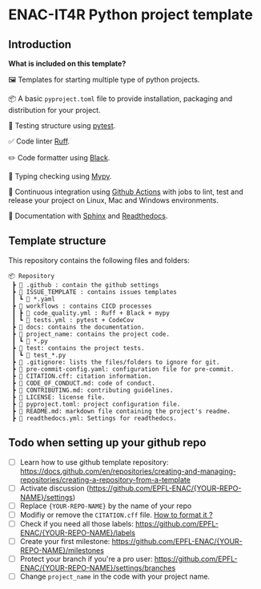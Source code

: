 # ENAC-IT4R Python project template

## Introduction

**What is included on this template?**

🖼️ Templates for starting multiple type of python projects.

📦 A basic `pyproject.toml` file to provide installation, packaging and distribution for your project.

🧪 Testing structure using [pytest](https://docs.pytest.org/en/latest/).

✅ Code linter [Ruff](https://github.com/charliermarsh/ruff).

✏️ Code formatter using [Black](https://github.com/psf/black).

🤝 Typing checking using [Mypy](https://mypy.readthedocs.io/en/stable/).

🔄 Continuous integration using [Github Actions](https://github.com/rochacbruno/python-project-template/blob/main/.github/workflows) with jobs to lint, test and release your project on Linux, Mac and Windows environments.

📃 Documentation with [Sphinx](https://www.sphinx-doc.org/en/master/) and [Readthedocs](https://readthedocs.org/).



## Template structure


This repository contains the following files and folders:

```
📦 Repository
 ┣ 📁 .github : contain the github settings
 ┣ 📁 ISSUE_TEMPLATE : contains issues templates
 ┃ ┗ 📜 *.yaml
 ┣ 📁 workflows : contains CICD processes
 ┃ ┣ 📜 code_quality.yml : Ruff + Black + mypy
 ┃ ┗ 📜 tests.yml : pytest + CodeCov
 ┣ 📁 docs: contains the documentation.
 ┣ 📁 project_name: contains the project code.
 ┃ ┗ 📜 *.py
 ┣ 📁 test: contains the project tests.
 ┃ ┗ 📜 test_*.py
 ┣ 📜 .gitignore: lists the files/folders to ignore for git.
 ┣ 📜 pre-commit-config.yaml: configuration file for pre-commit.
 ┣ 📜 CITATION.cff: citation information.
 ┣ 📜 CODE_OF_CONDUCT.md: code of conduct.
 ┣ 📜 CONTRIBUTING.md: contributing guidelines.
 ┣ 📜 LICENSE: license file.
 ┣ 📜 pyproject.toml: project configuration file.
 ┣ 📜 README.md: markdown file containing the project's readme.
 ┣ 📜 readthedocs.yml: Settings for readthedocs.
 ```



## Todo when setting up your github repo

- [ ] Learn how to use github template repository: https://docs.github.com/en/repositories/creating-and-managing-repositories/creating-a-repository-from-a-template
- [ ] Activate discussion (https://github.com/EPFL-ENAC/{YOUR-REPO-NAME}/settings)
- [ ] Replace `{YOUR-REPO-NAME}` by the name of your repo
- [ ] Modifiy or remove the `CITATION.cff` file. [How to format it ?](https://docs.github.com/en/repositories/managing-your-repositorys-settings-and-features/customizing-your-repository/about-citation-files)
- [ ] Check if you need all those labels: https://github.com/EPFL-ENAC/{YOUR-REPO-NAME}/labels
- [ ] Create your first milestone: https://github.com/EPFL-ENAC/{YOUR-REPO-NAME}/milestones
- [ ] Protect your branch if you're a pro user: https://github.com/EPFL-ENAC/{YOUR-REPO-NAME}/settings/branches
- [ ] Change `project_name` in the code with your project name.
